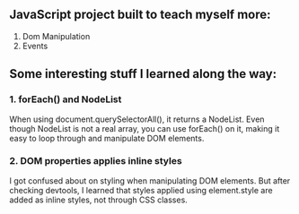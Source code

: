 ## JavaScript project built to teach myself more:
1. Dom Manipulation
2. Events
## Some interesting stuff I learned along the way:
### 1. forEach() and NodeList
When using document.querySelectorAll(), it returns a NodeList. Even though NodeList is not a real array, you can use forEach() on it, making it easy to loop through and manipulate DOM elements.
### 2. DOM properties applies inline styles
I got confused about on styling when manipulating DOM elements. But after checking devtools, I learned that styles applied using element.style are added as inline styles, not through CSS classes.